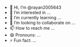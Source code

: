 - 👋 Hi, I’m @rayan2005643
- 👀 I’m interested in ...
- 🌱 I’m currently learning ...
- 💞️ I’m looking to collaborate on ...
- 📫 How to reach me ...
- 😄 Pronouns: ...
- ⚡ Fun fact: ...

<!---
rayan2005643/rayan2005643 is a ✨ special ✨ repository because its `README.md` (this file) appears on your GitHub profile.
You can click the Preview link to take a look at your changes.
--->
